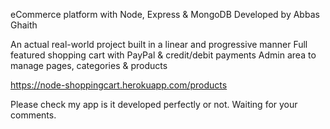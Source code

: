 eCommerce platform with Node, Express & MongoDB Developed by Abbas Ghaith

An actual real-world project built in a linear and progressive manner
Full featured shopping cart with PayPal & credit/debit payments
Admin area to manage pages, categories & products

https://node-shoppingcart.herokuapp.com/products

Please check my app is it developed perfectly or not.
Waiting for your comments.

